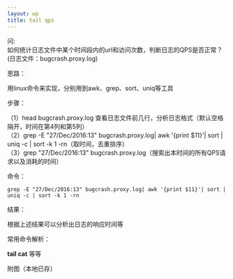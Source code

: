 ```yaml
---
layout: wp
title: tail qps
---
```



问:   
如何统计日志文件中某个时间段内的url和访问次数，判断日志的QPS是否正常？(日志文件：bugcrash.proxy.log)   


思路：    

用linux命令来实现，分别用到awk、grep、sort、uniq等工具

步骤：  

（1）head bugcrash.proxy.log 查看日志文件前几行，分析日志格式（默认空格隔开，时间在第4列和第5列）  
（2）grep -E "27/Dec/2016:13" bugcrash.proxy.log| awk '{print $11}'| sort | uniq -c | sort -k 1 -rn（取时间，去重排序）  
（3）grep "27/Dec/2016:13" bugcrash.proxy.log（搜索出本时间的所有QPS请求以及消耗的时间）

命令：  


```
grep -E "27/Dec/2016:13" bugcrash.proxy.log| awk '{print $11}'| sort | uniq -c | sort -k 1 -rn
```

结果：    

根据上述结果可以分析出日志的响应时间等  

常用命令解析：  

**tail cat** 等等  

附图（本地已存） 

